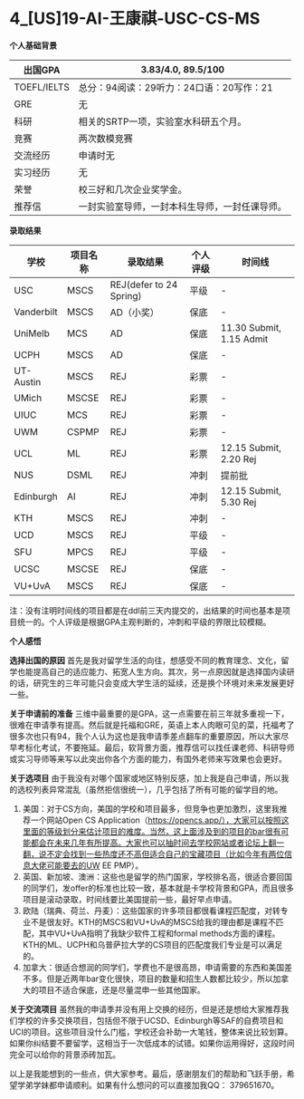 # 4_[US]19-AI-王康祺-USC-CS-MS

**个人基础背景**

| 出国GPA | 3.83/4.0, 89.5/100 |
| --- | --- |
| TOEFL/IELTS | 总分：94阅读：29听力：24口语：20写作：21 |
| GRE | 无 |
| 科研 | 相关的SRTP一项，实验室水科研五个月。 |
| 竞赛 | 两次数模竞赛 |
| 交流经历 | 申请时无 |
| 实习经历 | 无 |
| 荣誉 | 校三好和几次企业奖学金。 |
| 推荐信 | 一封实验室导师，一封本科生导师，一封任课导师。 |

**录取结果**

| 学校 | 项目名称 | 录取结果 | 个人评级 | 时间线 |
| --- | --- | --- | --- | --- |
| USC | MSCS | REJ(defer to 24 Spring) | 平级 | - |
| Vanderbilt | MSCS | AD（小奖） | 保底 | - |
| UniMelb | MCS | AD | 保底 | 11.30 Submit, 1.15 Admit |
| UCPH | MSCS | AD | 保底 | - |
| UT-Austin | MSCS | REJ | 彩票 | - |
| UMich | MSCSE | REJ | 彩票 | - |
| UIUC | MCS | REJ | 彩票 | - |
| UWM | CSPMP | REJ | 彩票 | - |
| UCL | ML | REJ | 彩票 | 12.15 Submit, 2.20 Rej |
| NUS | DSML | REJ | 冲刺 | 提前批 |
| Edinburgh | AI | REJ | 冲刺 | 12.15 Submit, 5.30 Rej |
| KTH | MSCS | REJ | 冲刺 | - |
| UCD | MSCS | REJ | 平级 | - |
| SFU | MPCS | REJ | 平级 | - |
| UCSC | MSCSE | REJ | 保底 | - |
| VU+UvA | MSCS | REJ | 保底 | - |

注：没有注明时间线的项目都是在ddl前三天内提交的，出结果的时间也基本是项目统一的。个人评级是根据GPA主观判断的，冲刺和平级的界限比较模糊。

**个人感悟**

**选择出国的原因** 首先是我对留学生活的向往，想感受不同的教育理念、文化，留学也能提高自己的适应能力、拓宽人生方向。其次，另一点原因就是选择国内读研的话，研究生的三年可能只会变成大学生活的延续，还是换个环境对未来发展更好一些。

**关于申请前的准备** 三维中最重要的是GPA，这一点需要在前三年就多重视一下，很难在申请季有提高。然后就是托福和GRE，英语上本人肉眼可见的菜，托福考了很多次也只有94，我个人认为这也是我申请季差点翻车的重要原因，所以大家尽早考标化考试，不要拖延。最后，软背景方面，推荐信可以找任课老师、科研导师或实习导师等来写以此突出你各个方面的能力，有国外老师来写效果也会更好。

**关于选项目** 由于我没有对哪个国家或地区特别反感，加上我是自己申请，所以我的选校列表异常混乱（虽然拒信很统一），几乎包括了所有可能的留学目的地。

1. 美国：对于CS方向，美国的学校和项目最多，但竞争也更加激烈，这里我推荐一个网站Open CS Application（https://opencs.app/），大家可以按照这里面的等级划分来估计项目的难度。当然，这上面涉及到的项目的bar很有可能都会在未来几年有所提高。大家也可以抽时间去学校网站或者论坛上翻一翻，说不定会找到一些热度还不高但适合自己的宝藏项目（比如今年有两位信息大佬可能要去的UW EE PMP）。
2. 英国、新加坡、澳洲：这些也是留学的热门国家，学校排名高，很适合要回国的同学们，发offer的标准也比较一致，基本就是卡学校背景和GPA，而且很多项目是滚动录取，时间线要比美国提前一些，最好早点申请。
3. 欧陆（瑞典、荷兰、丹麦）：这些国家的许多项目都很看课程匹配度，对转专业不是很友好。KTH的MSCS和VU+UvA的MSCS给我的理由都是课程不匹配，其中VU+UvA指明了我缺少软件工程和formal methods方面的课程。KTH的ML、UCPH和乌普萨拉大学的CS项目的匹配度我们专业是可以满足的。
4. 加拿大：很适合想润的同学们，学费也不是很高昂，申请需要的东西和美国差不多。但是近两年bar变化很快，项目的数量和招生人数都比较少，所以加拿大的项目不适合保底，还是尽量混申一些其他国家。
    
**关于交流项目** 虽然我的申请季并没有用上交换的经历，但是还是想给大家推荐我们学校的许多交换项目，包括但不限于UCSD、Edinburgh等SAF的自费项目和UCI的项目。这些项目没什么门槛，学校还会补助一大笔钱，整体来说比较划算。如果你纠结要不要留学，这相当于一次低成本的试错。如果你运用得好，这段时间完全可以给你的背景添砖加瓦。
    

以上是我能想到的一些点，供大家参考。最后，感谢朋友们的帮助和飞跃手册，希望学弟学妹都申请顺利。如果有什么想问的可以直接加我QQ： 379651670。